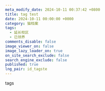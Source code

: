 ```yaml
---
meta_modify_date: 2024-10-11 00:37:42 +0800
title: tag test
date: 2024-10-11 00:00:00 +0000
category: 猫档案
tags:
  - 延长校区
  - 已领养
comments_disable: false
image_viewer_on: false
image_lazy_loader_on: true
on_site_search_exclude: false
search_engine_exclude: false
published: true
lng_pair: id_tagste
---
```

tags